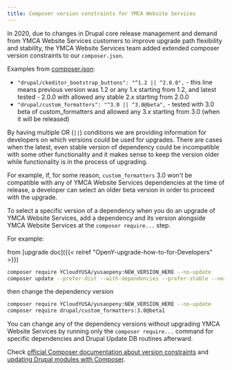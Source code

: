 ```yaml
---
title: Composer version constraints for YMCA Website Services
---
```


In 2020, due to changes in Drupal core release management and demand from YMCA Website Services customers to improve upgrade path flexibility and stability, the YMCA Website Services team added extended composer version constraints to our `composer.json`.

Examples from [composer.json](https://github.com/YCloudYUSA/yusaopeny/blob/9.x-2.x/composer.json):

- `"drupal/ckeditor_bootstrap_buttons": "^1.2 || ^2.0.0",` - this line means previous version was 1.2 or any 1.x starting from 1.2, and latest tested - 2.0.0 with allowed any stable 2.x starting from 2.0.0
- `"drupal/custom_formatters": "^3.0 || ^3.0@beta",` - tested with 3.0 beta of custom_formatters and allowed any 3.x starting from 3.0 (when it will be released)

By having multiple OR (`||`) conditions we are providing information for developers on which versions could be used for upgrades. There are cases when the latest, even stable version of dependency could be incompatible with some other functionality and it makes sense to keep the version older while functionality is in the process of upgrading.

For example, if, for some reason, `custom_formatters` 3.0 won't be compatible with any of YMCA Website Services dependencies at the time of release, a developer can select an older beta version in order to proceed with the upgrade.

To select a specific version of a dependency when you do an upgrade of YMCA Website Services, add a dependency and its version alongside YMCA Website Services at the `composer require...` step.

For example:

from [upgrade doc]({{< relref "OpenY-upgrade-how-to-for-Developers" >}})

```bash
composer require YCloudYUSA/yusaopeny:NEW_VERSION_HERE --no-update
composer update --prefer-dist --with-dependencies --prefer-stable --no-suggest
```

then change the dependency version

```bash
composer require YCloudYUSA/yusaopeny:NEW_VERSION_HERE --no-update
composer require drupal/custom_formatters:3.0@beta1
```

You can change any of the dependency versions without upgrading YMCA Website Services by running only the `composer require...` command for specific dependencies and Drupal Update DB routines afterward.

Check [official Composer documentation about version constraints](https://getcomposer.org/doc/articles/versions.md) and [updating Drupal modules with Composer](https://www.drupal.org/docs/updating-drupal/updating-modules-and-themes-using-composer).
